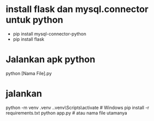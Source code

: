 # install flask dan mysql.connector untuk python
- pip install mysql-connector-python
- pip install flask

# Jalankan apk python
python [Nama File].py

# jalankan 
python -m venv .venv
.\.venv\Scripts\activate  # Windows
pip install -r requirements.txt
python app.py  # atau nama file utamanya

